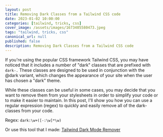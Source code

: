 ```yaml
---
layout: post
title: Removing Dark Classes from a Tailwind CSS code
date: 2023-01-02 10:00:00
categories: [tailwind, tricks, css]
cover_image: /assets/images/1673405580473.jpeg
tags: "tailwind, tricks, css"
canonical_url: null
published: false
description: Removing Dark Classes from a Tailwind CSS code
---
```


If you're using the popular CSS framework Tailwind CSS, you may have noticed that it includes a number of "dark" classes that are prefixed with `dark-.` These classes are designed to be used in conjunction with the @dark variant, which changes the appearance of your site when the user has chosen a "dark" theme.

While these classes can be useful in some cases, you may decide that you want to remove them from your stylesheets in order to simplify your code or to make it easier to maintain. In this post, I'll show you how you can use a regular expression (regex) to quickly and easily remove all of the dark- classes from your code.

Regex: `dark:\w+([-:\w]*\w)`

Or use this tool that I made: [Tailwind Dark Mode Remover](https://ademking.github.io/Tailwind-Dark-Mode-Remover/)
